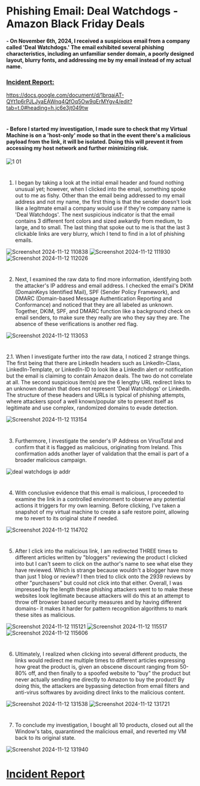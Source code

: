 # Phishing Email: Deal Watchdogs - Amazon Black Friday Deals

#### - On November 6th, 2024, I received a suspicious email from a company called 'Deal Watchdogs.' The email exhibited several phishing characteristics, including an unfamiliar sender domain, a poorly designed layout, blurry fonts, and addressing me by my email instead of my actual name.


### <a href="https://docs.google.com/document/d/1brqaiAT-QYt1p6rPJLJyaEAWnq4QfOq5Ow9qErMYgv4/edit?tab=t.0#heading=h.jc6e3jt049tw" target="_blank">Incident Report:</a>

https://docs.google.com/document/d/1brqaiAT-QYt1p6rPJLJyaEAWnq4QfOq5Ow9qErMYgv4/edit?tab=t.0#heading=h.jc6e3jt049tw
#

#### - Before I started my investigation, I made sure to check that my Virtual Machine is on a 'host-only' mode so that in the event there's a malicious payload from the link, it will be isolated. Doing this will prevent it from accessing my host network and further minimizing risk. 

![1 01](https://github.com/user-attachments/assets/45503985-2dec-4add-a726-affc3a383d0e)
#

1. I began by taking a look at the initial email header and found nothing unusual yet; however, when I clicked into the email, something spoke out to me as fishy. Other than the email being addressed to my email address and not my name, the first thing is that the sender doesn't look like a legitmate email a company would use if they're company name is 'Deal Watchdogs'. The next suspicious indicator is that the email contains 3 different font colors and sized awkardly from medium, to large, and to small. The last thing that spoke out to me is that the last 3 clickable links are very blurry, which I tend to find in a lot of phishing emails.

![Screenshot 2024-11-12 110838](https://github.com/user-attachments/assets/0750ac69-8842-4db0-bc3f-eb9c07062b21)
![Screenshot 2024-11-12 111930](https://github.com/user-attachments/assets/2a2d5028-3ad5-4875-82c3-9588e7c622e9)
![Screenshot 2024-11-12 112026](https://github.com/user-attachments/assets/340aef42-fbab-4126-b8d5-b4889accf920)
#

2. Next, I examined the raw data to find more information, identifying both the attacker's IP address and email address. I checked the email's DKIM (DomainKeys Identified Mail), SPF (Sender Policy Framework), and DMARC (Domain-based Message Authentication Reporting and Conformance) and noticed that they are all labeled as unknown. Together, DKIM, SPF, and DMARC function like a background check on email senders, to make sure they really are who they say they are. The absence of these verifications is another red flag.

![Screenshot 2024-11-12 113053](https://github.com/user-attachments/assets/55382600-a5b7-490e-b4dc-a1ae44b98d91)
#

2.1. When I investigate further into the raw data, I noticed 2 strange things. The first being that there are LinkedIn headers such as LinkedIn-Class, LinkedIn-Template, or LinkedIn-ID to look like a LinkedIn alert or notification but the email is claiming to contain Amazon deals. The two do not correlate at all. The second suspicious item(s) are the 6 lengthy URL redirect links to an unknown domain that does not represent 'Deal Watchdogs' or LinkedIn. The structure of these headers and URLs is typical of phishing attempts, where attackers spoof a well known/popular site to present itself as legitimate and use complex, randomized domains to evade detection.  

![Screenshot 2024-11-12 113154](https://github.com/user-attachments/assets/896439ee-ddad-4110-9919-3ac8e0399c8f)
#

3. Furthermore, I investigate the sender's IP Address on VirusTotal and confirm that it is flagged as malicious, originating from Ireland. This confirmation adds another layer of validation that the email is part of a broader malicious campaign.

![deal watchdogs ip addr](https://github.com/user-attachments/assets/07f9c0dc-d174-4515-b488-a017a5e1e061)
#

4.  With conclusive evidence that this email is malicious, I proceeded to examine the link in a controlled environment to observe any potential actions it triggers for my own learning. Before clicking, I've taken a snapshot of my virtual machine to create a safe restore point, allowing me to revert to its original state if needed.

![Screenshot 2024-11-12 114702](https://github.com/user-attachments/assets/e03a6535-8e5f-466a-a286-24bad15e20f7)
#

5.  After I click into the malicious link, I am redirected THREE times to different articles written by "bloggers" reviewing the product I clicked into but I can't seem to click on the author's name to see what else they have reviewed. Which is strange because wouldn't a blogger have more than just 1 blog or review? I then tried to click onto the 2939 reviews by other "purchasers" but could not click into that either. Overall, I was impressed by the length these phishing attackers went to to make these websites look legitimate because attackers will do this at an attempt to throw off browser based security measures and by having different domains- it makes it harder for pattern recognition algorithms to mark these sites as malicious. 

![Screenshot 2024-11-12 115121](https://github.com/user-attachments/assets/cff786e9-249a-4f4a-af87-4ac2fa5f0161)
![Screenshot 2024-11-12 115517](https://github.com/user-attachments/assets/dc2e26c4-21ce-4586-a557-e247a61f3bcc)
![Screenshot 2024-11-12 115606](https://github.com/user-attachments/assets/52f55d3f-b947-422a-b16c-e5071c347219)
#

6. Ultimately, I realized when clicking into several different products, the links would redirect me multiple times to different articles expressing how great the product is, given an obscene discount ranging from 50-80% off, and then finally to a spoofed website to "buy" the product but never actually sending me directly to Amazon to buy the product! By doing this, the attackers are bypassing detection from email filters and anti-virus softwares by avoiding direct links to the malicious content. 
 
![Screenshot 2024-11-12 131538](https://github.com/user-attachments/assets/19a066ad-a1d7-434d-8e19-7ec0e6a47d1a)
![Screenshot 2024-11-12 131721](https://github.com/user-attachments/assets/a4e1db51-6308-4670-b859-f8a09879fcfd)
#

7. To conclude my investigation, I bought all 10 products, closed out all the Window's tabs, quarantined the malicious email, and reverted my VM back to its original state.

![Screenshot 2024-11-12 131940](https://github.com/user-attachments/assets/6846f4af-d259-4f88-bc96-8b30135f14e8)
#

# <a href="https://docs.google.com/document/d/1brqaiAT-QYt1p6rPJLJyaEAWnq4QfOq5Ow9qErMYgv4/edit?tab=t.0#heading=h.jc6e3jt049tw" target="_blank">Incident Report</a>
